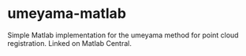 # umeyama-matlab
Simple Matlab implementation for the umeyama method for point cloud registration. Linked on Matlab Central.
